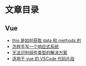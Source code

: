 # 文章目录

## Vue

- [this 是如何获取 data 和 methods 的](/articles/vue/how-this-gets-data-and-methods.md)
- [怎样手写一个响应式系统](/articles/vue/how-to-write-a-reactivity-system.md)
- [无法识别组件类型的解决方案](/articles/vue/solution-for-component-types-that-cannot-be-recognized.md)
- [适用于 vue 的 VSCode 代码片段](/articles/vue/vscode-code-snippets-for-vue.md)
